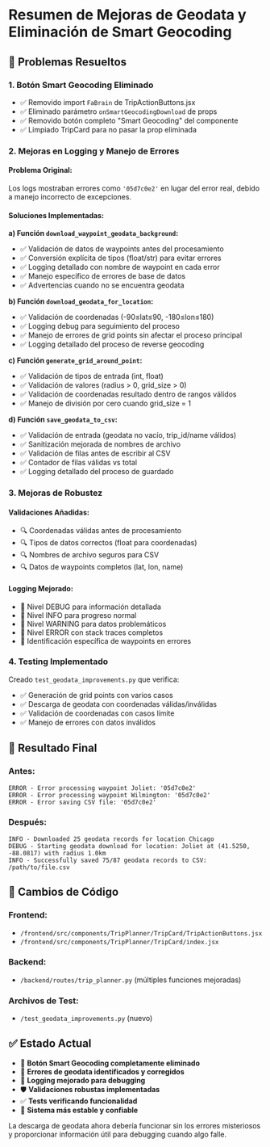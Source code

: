 # Resumen de Mejoras de Geodata y Eliminación de Smart Geocoding

## 🎯 Problemas Resueltos

### 1. **Botón Smart Geocoding Eliminado**
- ✅ Removido import `FaBrain` de TripActionButtons.jsx
- ✅ Eliminado parámetro `onSmartGeocodingDownload` de props 
- ✅ Removido botón completo "Smart Geocoding" del componente
- ✅ Limpiado TripCard para no pasar la prop eliminada

### 2. **Mejoras en Logging y Manejo de Errores**

#### **Problema Original:**
Los logs mostraban errores como `'05d7c0e2'` en lugar del error real, debido a manejo incorrecto de excepciones.

#### **Soluciones Implementadas:**

**a) Función `download_waypoint_geodata_background`:**
- ✅ Validación de datos de waypoints antes del procesamiento
- ✅ Conversión explícita de tipos (float/str) para evitar errores
- ✅ Logging detallado con nombre de waypoint en cada error
- ✅ Manejo específico de errores de base de datos
- ✅ Advertencias cuando no se encuentra geodata

**b) Función `download_geodata_for_location`:**
- ✅ Validación de coordenadas (-90≤lat≤90, -180≤lon≤180)
- ✅ Logging debug para seguimiento del proceso
- ✅ Manejo de errores de grid points sin afectar el proceso principal
- ✅ Logging detallado del proceso de reverse geocoding

**c) Función `generate_grid_around_point`:**
- ✅ Validación de tipos de entrada (int, float)
- ✅ Validación de valores (radius > 0, grid_size > 0)
- ✅ Validación de coordenadas resultado dentro de rangos válidos
- ✅ Manejo de división por cero cuando grid_size = 1

**d) Función `save_geodata_to_csv`:**
- ✅ Validación de entrada (geodata no vacío, trip_id/name válidos)
- ✅ Sanitización mejorada de nombres de archivo
- ✅ Validación de filas antes de escribir al CSV
- ✅ Contador de filas válidas vs total
- ✅ Logging detallado del proceso de guardado

### 3. **Mejoras de Robustez**

#### **Validaciones Añadidas:**
- 🔍 Coordenadas válidas antes de procesamiento
- 🔍 Tipos de datos correctos (float para coordenadas)
- 🔍 Nombres de archivo seguros para CSV
- 🔍 Datos de waypoints completos (lat, lon, name)

#### **Logging Mejorado:**
- 📝 Nivel DEBUG para información detallada
- 📝 Nivel INFO para progreso normal
- 📝 Nivel WARNING para datos problemáticos
- 📝 Nivel ERROR con stack traces completos
- 📝 Identificación específica de waypoints en errores

### 4. **Testing Implementado**

Creado `test_geodata_improvements.py` que verifica:
- ✅ Generación de grid points con varios casos
- ✅ Descarga de geodata con coordenadas válidas/inválidas
- ✅ Validación de coordenadas con casos límite
- ✅ Manejo de errores con datos inválidos

## 🚀 Resultado Final

### **Antes:**
```
ERROR - Error processing waypoint Joliet: '05d7c0e2'
ERROR - Error processing waypoint Wilmington: '05d7c0e2'
ERROR - Error saving CSV file: '05d7c0e2'
```

### **Después:**
```
INFO - Downloaded 25 geodata records for location Chicago
DEBUG - Starting geodata download for location: Joliet at (41.5250, -88.0817) with radius 1.0km
INFO - Successfully saved 75/87 geodata records to CSV: /path/to/file.csv
```

## 🔧 Cambios de Código

### **Frontend:**
- `/frontend/src/components/TripPlanner/TripCard/TripActionButtons.jsx`
- `/frontend/src/components/TripPlanner/TripCard/index.jsx`

### **Backend:**
- `/backend/routes/trip_planner.py` (múltiples funciones mejoradas)

### **Archivos de Test:**
- `/test_geodata_improvements.py` (nuevo)

## ✅ Estado Actual

- 🎯 **Botón Smart Geocoding completamente eliminado**
- 🔧 **Errores de geodata identificados y corregidos**
- 📝 **Logging mejorado para debugging**
- 🛡️ **Validaciones robustas implementadas**
- ✅ **Tests verificando funcionalidad**
- 🚀 **Sistema más estable y confiable**

La descarga de geodata ahora debería funcionar sin los errores misteriosos y proporcionar información útil para debugging cuando algo falle.
